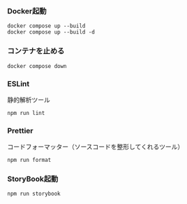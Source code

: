### Docker起動
```
docker compose up --build 
docker compose up --build -d
```

### コンテナを止める
```
docker compose down 
```

### ESLint
静的解析ツール
```
npm run lint
```
### Prettier
コードフォーマッター（ソースコードを整形してくれるツール）
```
npm run format
```

### StoryBook起動
```
npm run storybook
```

